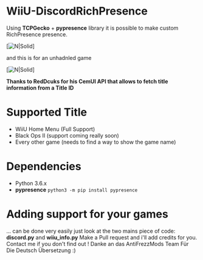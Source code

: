 # WiiU-DiscordRichPresence
 Using **TCPGecko** + **pypresence** library it is possible to make custom RichPresence presence.
 
 [![N|Solid](https://i.imgur.com/yT7i65Y.png)]
 
 and this is for an unhadnled game
 
 [![N|Solid]( https://i.imgur.com/2c5O9Gn.png)]

 
**Thanks to RedDcuks for his CemUI API that allows to fetch title information from a Title ID**

 # Supported Title
 - WiiU Home Menu (Full Support)
 - Black Ops II (support coming really soon)
 - Every other game  (needs to find a way to show the game name)
 
 # Dependencies
 
 - Python 3.6.x
 - **pypresence** ```python3 -m pip install pypresence```
 
 # Adding support for your games
 
... can be done very easily just look at the two mains piece of code: **discord.py** and **wiiu_info.py**
Make a Pull request and i'll add credits for you.
Contact me if you don't find out !
  Danke  an das AntiFrezzMods Team Für Die Deutsch Übersetzung :) 
